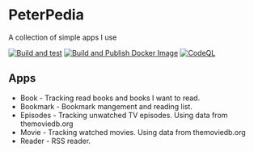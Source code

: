 # PeterPedia
A collection of simple apps I use

[![Build and test](https://github.com/peter-andersson/PeterPedia/actions/workflows/Build%20and%20test.yml/badge.svg)](https://github.com/peter-andersson/PeterPedia/actions/workflows/Build%20and%20test.yml)
[![Build and Publish Docker Image](https://github.com/peter-andersson/PeterPedia/actions/workflows/Build%20and%20Publish%20Docker%20Image.yml/badge.svg)](https://github.com/peter-andersson/PeterPedia/actions/workflows/Build%20and%20Publish%20Docker%20Image.yml)
[![CodeQL](https://github.com/peter-andersson/PeterPedia/actions/workflows/codeql-analysis.yml/badge.svg)](https://github.com/peter-andersson/PeterPedia/actions/workflows/codeql-analysis.yml)

## Apps
- Book - Tracking read books and books I want to read.
- Bookmark - Bookmark mangement and reading list.
- Episodes - Tracking unwatched TV episodes. Using data from themoviedb.org
- Movie - Tracking watched movies. Using data from themoviedb.org
- Reader - RSS reader.